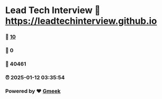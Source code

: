 # Lead Tech Interview :link: https://leadtechinterview.github.io 
### :page_facing_up: [10](https://leadtechinterview.github.io/tag.html) 
### :speech_balloon: 0 
### :hibiscus: 40461 
### :alarm_clock: 2025-01-12 03:35:54 
### Powered by :heart: [Gmeek](https://github.com/Meekdai/Gmeek)
